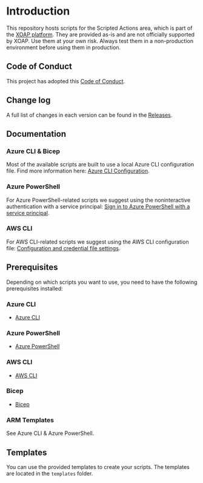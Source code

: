 # Introduction

This repository hosts scripts for the Scripted Actions area, which is part of
the [XOAP platform](https://xoap.io). They are provided as-is and are not
officially supported by XOAP. Use them at your own risk. Always test them in a
non-production environment before using them in production.

## Code of Conduct

This project has adopted this [Code of Conduct](CODE_OF_CONDUCT.md).

## Change log

A full list of changes in each version can be found in the  [Releases](https://github.com/xoap-io/scripted-actions/releases).

## Documentation

### Azure CLI & Bicep

Most of the available scripts are built to use a local Azure CLI configuration
file. Find more information here: [Azure CLI Configuration](https://docs.microsoft.com/en-us/cli/azure/azure-cli-configuration).

### Azure PowerShell

For Azure PowerShell-related scripts we suggest using the noninteractive
authentication with a service principal:
[Sign in to Azure PowerShell with a service principal](https://learn.microsoft.com/en-us/powershell/azure/authenticate-noninteractive?view=azps-11.4.0).

### AWS CLI

For AWS CLI-related scripts we suggest using the AWS CLI configuration file:
[Configuration and credential file settings](https://docs.aws.amazon.com/cli/latest/userguide/cli-configure-files.html).

## Prerequisites

Depending on which scripts you want to use, you need to have the following
prerequisites installed:

### Azure CLI

- [Azure CLI](https://docs.microsoft.com/en-us/cli/azure/install-azure-cli)

### Azure PowerShell

- [Azure PowerShell](https://docs.microsoft.com/en-us/powershell/azure/install-az-ps)

### AWS CLI

- [AWS CLI](https://docs.aws.amazon.com/cli/latest/userguide/install-cliv2.html)

### Bicep

- [Bicep](https://learn.microsoft.com/en-us/azure/azure-resource-manager/bicep/install#azure-cli)

### ARM Templates

See Azure CLI & Azure PowerShell.

## Templates

You can use the provided templates to create your scripts.
The templates are located in the `templates` folder.
